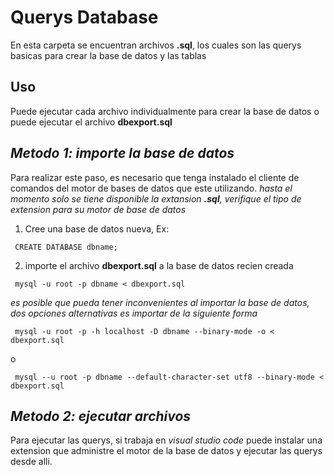 # Querys Database

En esta carpeta se encuentran archivos **.sql**, los cuales son las querys basicas
para crear la base de datos y las tablas

## Uso

Puede ejecutar cada archivo individualmente para crear la base de datos o puede ejecutar
el archivo **dbexport.sql** 

## *Metodo 1: importe la base de datos*

Para realizar este paso, es necesario que tenga instalado el cliente de comandos del motor de bases de datos que este utilizando.
*hasta el momento solo se tiene disponible la extansion **.sql**, verifique el tipo de extension para su motor de base de datos*

1. Cree una base de datos nueva, Ex:

``` CREATE DATABASE dbname;```

2. importe el archivo **dbexport.sql** a la base de datos recien creada

``` mysql -u root -p dbname < dbexport.sql```

*es posible que pueda tener inconvenientes al importar la base de datos, dos opciones alternativas es importar de la siguiente forma*

``` mysql -u root -p -h localhost -D dbname --binary-mode -o < dbexport.sql```

o 

``` mysql --u root -p dbname --default-character-set utf8 --binary-mode < dbexport.sql```

## *Metodo 2: ejecutar archivos*

Para ejecutar las querys, si trabaja en *visual studio code* puede instalar una extension que administre el motor de la base de datos y ejecutar las querys desde alli.
